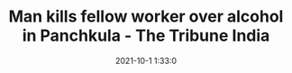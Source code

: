 ---
"title": "Man kills fellow worker over alcohol in Panchkula - The Tribune India"
"date": "2021-10-1 1:33:0"
"feed_name": "GOOGLENEWSINDUSTRIAL"
"feed_website": "https://news.google.com/search?q=industrial%2Bincident&hl=en-US&gl=US&ceid=US:en"
"feed_rss": "https://news.google.com/rss/search?q=industrial%2Bincident&hl=en-US&gl=US&ceid=US:en"
"link": "https://www.tribuneindia.com/news/chandigarh/man-kills-fellow-worker-over-alcohol-in-panchkula-318543"
"source": "{'href': 'https://www.tribuneindia.com', 'title': 'The Tribune India'}"
"file": "_posts/2021-1-1-d3bd7fde738d56265bdf2f56fb1a98e233e72e16.md"
"accident": "1"
"drilling": "1"
"dead": "1"
"injured": "0"
"arrested": "0"
"where": "unknown site"
"causes": "alcohol"
"place": "Panchkula"
---